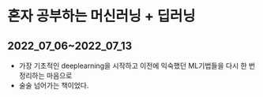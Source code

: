 # 혼자 공부하는 머신러닝 + 딥러닝
## 2022_07_06~2022_07_13

- 가장 기초적인 deeplearning을 시작하고 이전에 익숙했던 ML기법들을 다시 한 번 정리하는 마음으로
- 술술 넘어가는 책이었다.
